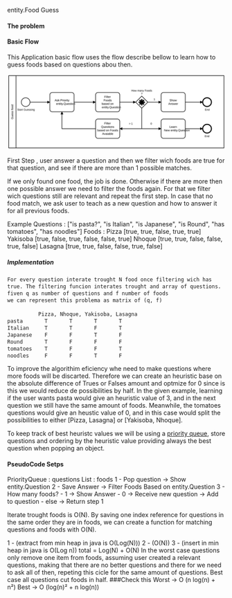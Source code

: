 entity.Food Guess
#### The problem

#### Basic Flow
This Application basic flow uses the flow describe bellow to learn how to guess foods based on questions abou then.

![Alt text](GuessFood.svg "Guessflow")

First Step , user answer a question and then we filter wich foods are true for that question, and see if there are more than 1 possible matches.

If we only found one food, the job is done. Otherwise if there are more then one possible answer we need to filter the foods again. For that we filter wich questions still are relevant and repeat the first step. In case that no food match, we ask user to teach as a new question and how to answer it for all previous foods.

Example
Questions : 
["is pasta?", "is Italian", "is Japanese", "is Round", "has tomatoes", "has noodles"]
Foods :
    Pizza [true, true, false, true, true]
    Yakisoba [true, false, true, false, false, true]
    Nhoque [true, true, false, false, true, false]
    Lasagna [true, true, false, false, true, false]

##### Implementation
    For every question interate trought N food once filtering wich has true. The filtering funcion interates trought and array of questions.
    fiven q as number of questions and f number of foods
    we can represent this problema as matrix of (q, f)
    
              Pizza, Nhoque, Yakisoba, Lasagna
    pasta       T       T       T       T
    Italian     T       T       F       T
    Japanese    F       F       T       F
    Round       T       F       F       F
    tomatoes    T       F       F       T
    noodles     F       F       T       F

To improve the algorithim eficiency whe need to make questions where more foods will be discarted. Therefore we can create an heuristic base on the absolute difference of Trues or Falses  amount and optmize for 0 since is this we would reduce de possibilities by half.
In the given example, learning if the user wants pasta would give an heuristic value of 3, and in the next question we still have the same amount of foods. Meanwhile, the tomatoes questions would give an heustic value of 0, and in this case would split the possibilities to either [Pizza, Lasagna] or [Yakisoba, Nhoque].

To keep track of best heuristc values we will be using a [priority queue](https://docs.oracle.com/en/java/javase/11/docs/api/java.base/java/util/PriorityQueue.html), store questions and ordering by the heuristic value providing always the best question when popping an object.

#### PseudoCode Setps 
PriorityQueue : questions
List<String> :  foods
1 - Pop question -> Show entity.Question
2 - Save Answer -> Filter Foods Based on entity.Question
3 - How many foods?
    - 1    -> Show Answer
    - 0    -> Receive new question -> Add to question 
    - else -> Return step 1

Iterate trought foods is O(N).
 By saving one index reference for questions in the same order they are in foods, we can create a function for matching questions and foods with O(N).

1 - (extract from min heap in java is O(Log(N)))
2 - (O(N))
3 - (insert in min heap in java is O(Log n))
total = Log(N) + O(N)
In the worst case questions only remove one item from foods, assuming user created a relevant questions, making that there are no better questions and there for we need to ask all of then, repeting this cicle for the same amount of questions.
Best case all questions cut foods in half.
###Check this
Worst -> O (n log(n) + n²)
Best  -> O (log(n)² + n log(n))
